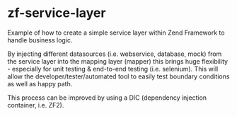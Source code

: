 zf-service-layer
================

Example of how to create a simple service layer within Zend Framework to handle business logic.

By injecting different datasources (i.e. webservice, database, mock) from the service layer into the mapping layer
(mapper) this brings huge flexibility - especially for unit testing & end-to-end testing (i.e. selenium). This will
allow the developer/tester/automated tool to easily test boundary conditions as well as happy path.

This process can be improved by using a DIC (dependency injection container, i.e. ZF2).